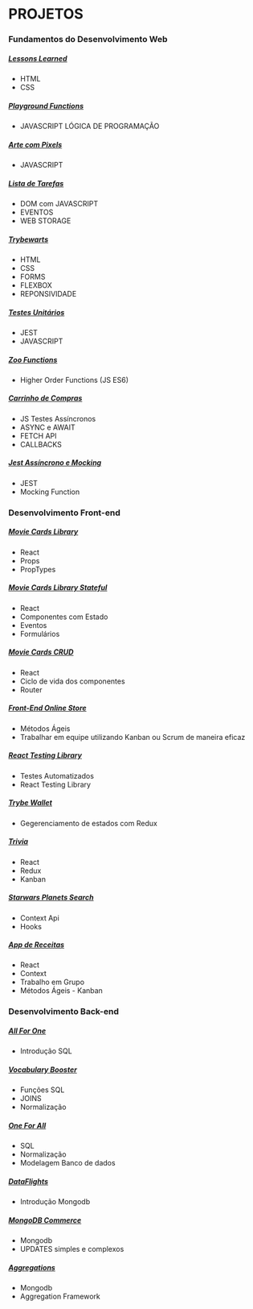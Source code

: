 # PROJETOS
### Fundamentos do Desenvolvimento Web
##### [Lessons Learned](https://github.com/Murilodospacos/trybe-projects/tree/murilopacos-lessons-learned-project)
- HTML
- CSS
##### [Playground Functions](https://github.com/Murilodospacos/trybe-projects/tree/murilopacos-project-playground-functions)
- JAVASCRIPT LÓGICA DE PROGRAMAÇÃO
##### [Arte com Pixels](https://github.com/Murilodospacos/trybe-projects/tree/murilopacos-project-pixels-art)
- JAVASCRIPT
##### [Lista de Tarefas](https://github.com/Murilodospacos/trybe-projects/tree/murilopacos-todo-list-project)
- DOM com JAVASCRIPT
- EVENTOS
- WEB STORAGE
##### [Trybewarts](https://github.com/Murilodospacos/trybe-projects/tree/murilo-trybewarts-project)
- HTML
- CSS
- FORMS
- FLEXBOX
- REPONSIVIDADE
##### [Testes Unitários](https://github.com/Murilodospacos/trybe-projects/tree/murilopacos-js-unit-tests)
- JEST
- JAVASCRIPT
##### [Zoo Functions](https://github.com/Murilodospacos/trybe-projects/tree/murilopacos-zoo-functions-project)
- Higher Order Functions (JS ES6)
##### [Carrinho de Compras](https://github.com/Murilodospacos/trybe-projects/tree/murilopacos-project-shopping-cart)
- JS Testes Assíncronos
- ASYNC e AWAIT
- FETCH API
- CALLBACKS
##### [Jest Assíncrono e Mocking](https://github.com/Murilodospacos/trybe-projects/tree/murilopacos-project-jest)
- JEST
- Mocking Function
### Desenvolvimento Front-end
##### [Movie Cards Library](https://github.com/tryber/sd-011-project-movie-cards-library)
- React
- Props
- PropTypes
##### [Movie Cards Library Stateful](https://github.com/Murilodospacos/trybe-projects/tree/murilopacos-movie-cards-library-stateful)
- React
- Componentes com Estado
- Eventos
- Formulários
##### [Movie Cards CRUD](https://github.com/Murilodospacos/trybe-projects/tree/murilopacos-project-movie-card-library-crud)
- React
- Ciclo de vida dos componentes
- Router
##### [Front-End Online Store](https://github.com/Murilodospacos/trybe-projects/tree/main-group-37)
- Métodos Ágeis
- Trabalhar em equipe utilizando Kanban ou Scrum de maneira eficaz
##### [React Testing Library](https://github.com/Murilodospacos/trybe-projects/tree/murilopacos-react-testing)
- Testes Automatizados
- React Testing Library
##### [Trybe Wallet](https://github.com/Murilodospacos/trybe-projects/tree/murilopacos-project-trybewallet)
- Gegerenciamento de estados com Redux
##### [Trivia](https://github.com/Murilodospacos/trybe-projects/tree/main-group-31)
- React
- Redux
- Kanban
##### [Starwars Planets Search](https://github.com/Murilodospacos/trybe-projects/tree/murilopacos-project-starwars-planets-search)
- Context Api
- Hooks
##### [App de Receitas](https://github.com/Murilodospacos/trybe-projects/tree/main-group-40)
- React
- Context
- Trabalho em Grupo
- Métodos Ágeis - Kanban
### Desenvolvimento Back-end
##### [All For One](https://github.com/Murilodospacos/trybe-projects/tree/murilopacos-mysql-all-for-one)
- Introdução SQL
##### [Vocabulary Booster](https://github.com/Murilodospacos/trybe-projects/tree/murilopacos-mysql-vocabulary-booster)
- Funções SQL
- JOINS
- Normalização
##### [One For All](https://github.com/Murilodospacos/trybe-projects/tree/murilopacos-mysql-one-for-all)
- SQL
- Normalização
- Modelagem Banco de dados
##### [DataFlights](https://github.com/Murilodospacos/trybe-projects/tree/murilopacos-mongodb-dataflights)
- Introdução Mongodb
##### [MongoDB Commerce](https://github.com/Murilodospacos/trybe-projects/tree/murilopacos-mongodb-commerce)
- Mongodb
- UPDATES simples e complexos
##### [Aggregations](https://github.com/Murilodospacos/trybe-projects/tree/murilopacos-mongodb-aggregations)
- Mongodb
- Aggregation Framework
